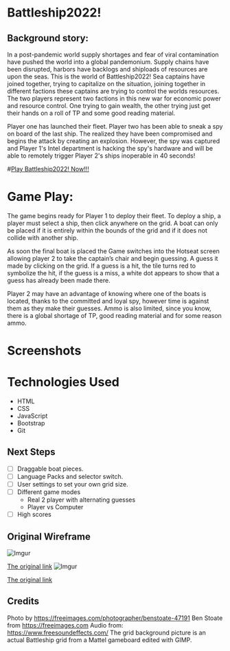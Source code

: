 Battleship2022!
===============

 Background story:
------------------

In a post-pandemic world supply shortages and fear of viral contamination have pushed the world into a global pandemonium.  Supply chains have been disrupted, harbors have backlogs and shiploads of resources are upon the seas.   This is the world of Battleship2022!  Sea captains have joined together, trying to capitalize on the situation, joining together in different factions these captains are trying to control the worlds resources.  The two players represent two factions in this new war for economic power and resource control. One trying to gain wealth, the other trying just get their hands on a roll of TP and some good reading material. 

Player one has launched their fleet. Player two has been able to sneak a spy on board of the last ship. The realized they have been compromised and begins the attack by creating an explosion. However, the spy was captured and Player 1's Intel department is hacking the spy's hardware and will be able to remotely trigger Player 2's ships inoperable in 40 seconds!

#[Play Battleship2022! Now!!!](https://battleship2022.netlify.app/)

Game Play:
==========

The game begins ready for Player 1 to deploy their fleet. To deploy a ship, a player must select a ship, then click anywhere on the grid. A boat can only be placed if it is entirely within the bounds of the grid and if it does not collide with another ship.

As soon the final boat is placed the Game switches into the Hotseat screen allowing player 2 to take the captain’s chair and begin guessing. A guess it made by clicking on the grid. If a guess is a hit, the tile turns red to symbolize the hit, if the guess is a miss, a white dot appears to show that a guess has already been made there.

Player 2 may have an advantage of knowing where one of the boats is located, thanks to the committed and loyal spy, however time is against them as they make their guesses. Ammo is also limited, since you know, there is a global shortage of TP, good reading material and for some reason ammo.

Screenshots
===========

Technologies Used
=================
- HTML
- CSS
- JavaScript
- Bootstrap
- Git 

Next Steps
----------
- [ ] Draggable boat pieces.
- [ ] Language Packs and selector switch.
- [ ] User settings to set your own grid size.
- [ ] Different game modes 
  - Real 2 player with alternating guesses
  - Player vs Computer
- [ ] High scores

Original Wireframe
------------------
![Imgur](https://i.imgur.com/ZEWfpKH.png)


[The original link](https://wireframe.cc/kP4kLt)
![Imgur](https://i.imgur.com/ZdFXLMo.png)


[The original link](https://wireframe.cc/IXlIqW)

Credits
-------
Photo by https://freeimages.com/photographer/benstoate-47191 Ben Stoate from https://freeimages.com
Audio from: https://www.freesoundeffects.com/
The grid background picture is an actual Battleship grid from a Mattel gameboard edited with GIMP.
